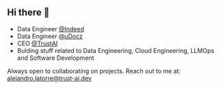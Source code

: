 ## Hi there 👋

- Data Engineer [@Indeed](https://www.indeed.com)
- Data Engineer [@uDocz](https://www.udocz.com/home)
- CEO [@TrustAI](https://github.com/TrustxAI)
- Bulding stuff related to Data Engineering, Cloud Engineering, LLMOps and Software Development

Always open to collaborating on projects. Reach out to me at: alejandro.latorre@trust-ai.dev
 
<!--- 
## Tech stack
![Top Langs](https://github-readme-stats.vercel.app/api/top-langs/?username=alejlatorre&hide=jupyter%20notebook,javascript,html,css&layout=compact&theme=dracula)

[![alejlatorre's GitHub stats-Dark](https://github-readme-stats.vercel.app/api?username=alejlatorre&show_icons=true&theme=dracula#gh-dark-mode-only)](https://github.com/alejlatorre/github-readme-stats)
->
